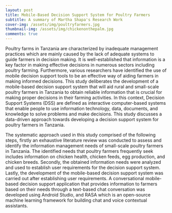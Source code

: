 ```yaml
---
layout: post
title: Mobile-Based Decision Support System for Poultry Farmers
subtitle: A summary of Martha Shapa's Research Work
cover-img: /assets/img/poultryfarmers.jpg
thumbnail-img: /assets/img/chickenonthepalm.jpg
comments: true
---
```


Poultry farms in Tanzania are characterized by inadequate management practices which are mainly caused by the lack of adequate systems to guide farmers in decision making. It is well-established that information is a key factor in making effective decisions in numerous sectors including poultry farming. Furthermore, various researchers have identified the use of mobile decision support tools to be an effective way of aiding farmers in making informed decisions. This study deliberates the development of a mobile-based decision support system that will aid rural and small-scale poultry farmers in Tanzania to obtain reliable information that is crucial for making proper decisions in their farming activities. In this context, Decision Support Systems (DSS) are defined as interactive computer-based systems that enable people to use information technology, data, documents, and knowledge to solve problems and make decisions. This study discusses a data-driven approach towards developing a decision support system for poultry farmers in Tanzania.

The systematic approach used in this study comprised of the following steps, firstly an exhaustive literature review was conducted to assess and identify the information management needs of small-scale poultry farmers in Tanzania. The identified needs that poultry farmers frequently seek includes information on chicken health, chicken feeds, egg production, and chicken breeds. Secondly, the obtained information needs were analyzed and used to establish user requirements for the decision support system. Lastly, the development of the mobile-based decision support system was carried out after establishing user requirements. A conversational mobile-based decision support application that provides information to farmers based on their needs through a text-based chat conversation was developed using Android Studio, and RASA which is an open-source machine learning framework for building chat and voice contextual assistants.
